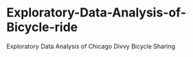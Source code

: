 # Exploratory-Data-Analysis-of-Bicycle-ride
Exploratory Data Analysis of Chicago Divvy Bicycle Sharing

